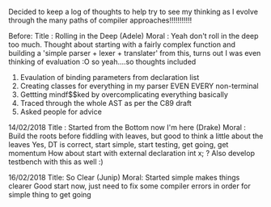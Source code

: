 Decided to keep a log of thoughts to help try to see my thinking as I evolve through the many paths of compiler approaches!!!!!!!!!!!

Before:
Title : Rolling in the Deep (Adele)
Moral : Yeah don't roll in the deep too much.
Thought about starting with a fairly complex function and building a 'simple parser + lexer + translater' from this, turns out I was even thinking of evaluation :O so yeah....so thoughts included
1. Evaulation of binding parameters from declaration list
2. Creating classes for everything in my parser EVEN EVERY non-terminal
3. Gettting mindf$$ked by overcomplicating everything basically
4. Traced through the whole AST as per the C89 draft
5. Asked people for advice

14/02/2018
Title : Started from the Bottom now I'm here (Drake)
Moral : Build the roots before fiddling with leaves, but good to think a little about the leaves
Yes, DT is correct, start simple, start testing, get going, get momentum
How about start with external declaration int x; ?
Also develop testbench with this as well :)


16/02/2018
Title: So Clear (Junip)
Moral: Started simple makes things clearer
Good start now, just need to fix some compiler errors in order for simple thing to get going